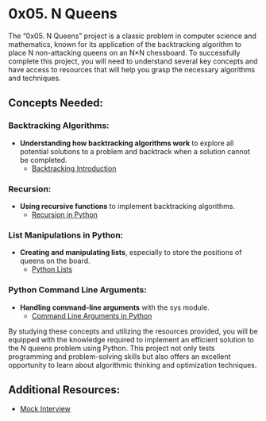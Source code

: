 # 0x05. N Queens

The “0x05. N Queens” project is a classic problem in computer science and mathematics, known for its application of the backtracking algorithm to place N non-attacking queens on an N×N chessboard. To successfully complete this project, you will need to understand several key concepts and have access to resources that will help you grasp the necessary algorithms and techniques.

## Concepts Needed:

### Backtracking Algorithms:
- **Understanding how backtracking algorithms work** to explore all potential solutions to a problem and backtrack when a solution cannot be completed.
  - [Backtracking Introduction](https://en.wikipedia.org/wiki/Backtracking)

### Recursion:
- **Using recursive functions** to implement backtracking algorithms.
  - [Recursion in Python](https://realpython.com/python-recursion/)

### List Manipulations in Python:
- **Creating and manipulating lists**, especially to store the positions of queens on the board.
  - [Python Lists](https://docs.python.org/3/tutorial/datastructures.html)

### Python Command Line Arguments:
- **Handling command-line arguments** with the sys module.
  - [Command Line Arguments in Python](https://docs.python.org/3/library/sys.html#sys.argv)

By studying these concepts and utilizing the resources provided, you will be equipped with the knowledge required to implement an efficient solution to the N queens problem using Python. This project not only tests programming and problem-solving skills but also offers an excellent opportunity to learn about algorithmic thinking and optimization techniques.

## Additional Resources:
- [Mock Interview](https://www.pramp.com/)
